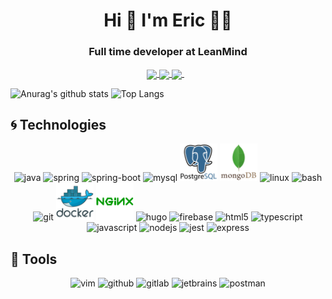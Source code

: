 <h1 align='center'>
  Hi 👋 I'm Eric 👨‍💻
</h1>
<h3 align="center">Full time developer at LeanMind</h3>


<p align='center'>
   <a href="https://gitlab.com/ericdriussi">
    <img align="center" src="https://img.shields.io/badge/gitlab-%230077B5.svg?&style=for-the-badge&logo=gitlab&logoColor=white" />
  </a>
  <a href="https://unixmagick.xyz/">
   <img align="center" src="https://img.shields.io/badge/-unixmagick-E34F26?style=for-the-badge&logo=HTML5;logoColor=white" />
  </a>
  
  <a href="https://www.linkedin.com/in/eric-driussi/">
    <img align="center" src="https://img.shields.io/badge/linkedin-%230077B5.svg?&style=for-the-badge&logo=linkedin&logoColor=white" />
  </a>&nbsp;&nbsp;
  
</p>

  ![Anurag's github stats](https://github-readme-stats.vercel.app/api?username=EricDriussi&show_icons=true&theme=tokyonight)
  ![Top Langs](https://github-readme-stats.vercel.app/api/top-langs/?username=EricDriussi&layout=compact&theme=tokyonight)
  
  

## 🌀 Technologies

<p align="center">
  <img src="https://www.vectorlogo.zone/logos/java/java-icon.svg" alt="java" width="60" height="60"/> 
<img src="https://www.vectorlogo.zone/logos/springio/springio-icon.svg" alt="spring"  width="60" height="60"/>
<img src="https://miro.medium.com/max/856/1*O68LbDvD5Dcsnez73M7v4Q.png" alt="spring-boot"  width="60" height="60"/>
  <img src="https://www.vectorlogo.zone/logos/mysql/mysql-icon.svg" alt="mysql" width="60" height="60"/> 
<img src="https://raw.githubusercontent.com/devicons/devicon/master/icons/postgresql/postgresql-original-wordmark.svg" alt="postgresql"  width="60" height="60"/>
<img src="https://raw.githubusercontent.com/devicons/devicon/master/icons/mongodb/mongodb-original-wordmark.svg" alt="mongodb"  width="60" height="60"/>
  <img src="https://www.vectorlogo.zone/logos/linux/linux-icon.svg" alt="linux" width="60" height="60"/> 
<img src="https://www.vectorlogo.zone/logos/gnu_bash/gnu_bash-icon.svg" alt="bash" width="60" height="60"/> 
  <img src="https://www.vectorlogo.zone/logos/git-scm/git-scm-icon.svg" alt="git" width="60" height="60"/> 
<img src="https://raw.githubusercontent.com/devicons/devicon/master/icons/docker/docker-original-wordmark.svg" alt="docker"  width="60" height="60"/>
<img src="https://raw.githubusercontent.com/devicons/devicon/master/icons/nginx/nginx-original.svg" alt="nginx"  width="60" height="60"/>
<img src="https://api.iconify.design/logos-hugo.svg" alt="hugo"  width="60" height="60"/>
  <img src="https://www.vectorlogo.zone/logos/firebase/firebase-icon.svg" alt="firebase" width="60" height="60"/> 
  <img src="https://www.vectorlogo.zone/logos/w3_html5/w3_html5-icon.svg" alt="html5" width="60" height="60"/> 
  <img src="https://www.vectorlogo.zone/logos/typescriptlang/typescriptlang-icon.svg" alt="typescript" width="60" height="60"/>
  <img src="https://www.vectorlogo.zone/logos/javascript/javascript-icon.svg" alt="javascript" width="60" height="60"/> 
  <img src="https://www.vectorlogo.zone/logos/nodejs/nodejs-icon.svg" alt="nodejs" width="60" height="60"/> 
<img src="https://www.vectorlogo.zone/logos/jestjsio/jestjsio-icon.svg" alt="jest"  width="60" height="60"/>
  <img src="https://www.vectorlogo.zone/logos/expressjs/expressjs-icon.svg" alt="express" width="60" height="60"/> 
</p>



## 🔧 Tools
<p align="center">

<img src="https://www.vectorlogo.zone/logos/vim/vim-icon.svg" alt="vim"  width="60" height="60"/>
<img src="https://www.vectorlogo.zone/logos/github/github-icon.svg" alt="github"  width="60" height="60"/>
<img src="https://www.vectorlogo.zone/logos/gitlab/gitlab-icon.svg" alt="gitlab"  width="60" height="60"/>
<img src="https://www.vectorlogo.zone/logos/jetbrains/jetbrains-icon.svg" alt="jetbrains"  width="60" height="60"/>
  <img src="https://www.vectorlogo.zone/logos/getpostman/getpostman-icon.svg" alt="postman"  width="60" height="60"/>

</p>


<!--
**EricDriussi/EricDriussi** is a ✨ _special_ ✨ repository because its `README.md` (this file) appears on your GitHub profile.

Here are some ideas to get you started:

- 🔭 I’m currently working on ...
- 🌱 I’m currently learning ...
- 👯 I’m looking to collaborate on ...
- 🤔 I’m looking for help with ...
- 💬 Ask me about ...
- 📫 How to reach me: ...
- 😄 Pronouns: ...
- ⚡ Fun fact: ...
-->

